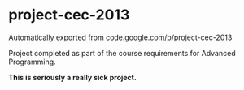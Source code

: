 # project-cec-2013
Automatically exported from code.google.com/p/project-cec-2013


Project completed as part of the course requirements for Advanced Programming.


**This is seriously a really sick project.**
